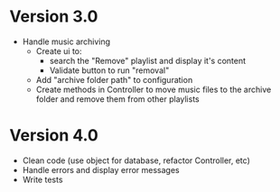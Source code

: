 # Version 3.0
- Handle music archiving
    - Create ui to:
        - search the "Remove" playlist and display it's content
        - Validate button to run "removal"
    - Add "archive folder path" to configuration
    - Create methods in Controller to move music files to the archive folder and remove them from other playlists
# Version 4.0
- Clean code (use object for database, refactor Controller, etc)
- Handle errors and display error messages
- Write tests